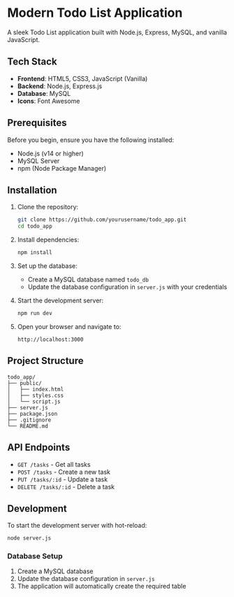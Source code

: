 # Modern Todo List Application

A sleek Todo List application built with Node.js, Express, MySQL, and vanilla JavaScript. 


## Tech Stack

- **Frontend**: HTML5, CSS3, JavaScript (Vanilla)
- **Backend**: Node.js, Express.js
- **Database**: MySQL
- **Icons**: Font Awesome

## Prerequisites

Before you begin, ensure you have the following installed:
- Node.js (v14 or higher)
- MySQL Server
- npm (Node Package Manager)

## Installation

1. Clone the repository:
   ```bash
   git clone https://github.com/yourusername/todo_app.git
   cd todo_app
   ```

2. Install dependencies:
   ```bash
   npm install
   ```

3. Set up the database:
   - Create a MySQL database named `todo_db`
   - Update the database configuration in `server.js` with your credentials

4. Start the development server:
   ```bash
   npm run dev
   ```

5. Open your browser and navigate to:
   ```
   http://localhost:3000
   ```

## Project Structure

```
todo_app/
├── public/
│   ├── index.html
│   ├── styles.css
│   └── script.js
├── server.js
├── package.json
├── .gitignore
└── README.md
```

## API Endpoints

- `GET /tasks` - Get all tasks
- `POST /tasks` - Create a new task
- `PUT /tasks/:id` - Update a task
- `DELETE /tasks/:id` - Delete a task

## Development

To start the development server with hot-reload:
```bash
node server.js
```

### Database Setup

1. Create a MySQL database
2. Update the database configuration in `server.js`
3. The application will automatically create the required table

